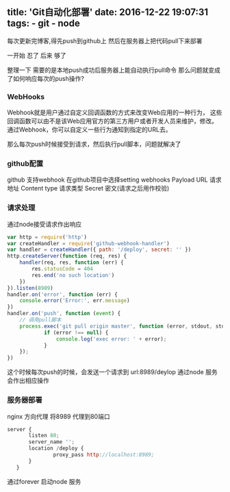 title: 'Git自动化部署'
date: 2016-12-22 19:07:31
tags:
    - git
    - node
---
每次更新完博客,得先push到github上
然后在服务器上把代码pull下来部署
<!--more-->

一开始 忍了
后来 够了

整理一下
需要的是本地push成功后服务器上能自动执行pull命令
那么问题就变成了如何响应每次的push操作?

### WebHooks

Webhook就是用户通过自定义回调函数的方式来改变Web应用的一种行为，
这些回调函数可以由不是该Web应用官方的第三方用户或者开发人员来维护，修改。
通过Webhook，你可以自定义一些行为通知到指定的URL去。

那么每次push时候接受到请求，然后执行pull脚本，问题就解决了

### github配置
github 支持webhook
在github项目中选择setting
webhooks
Payload URL 请求地址
Content type 请求类型
Secret 密文(请求之后用作校验)

### 请求处理

通过node接受请求作出响应

```javascript
var http = require('http')
var createHandler = require('github-webhook-handler')
var handler = createHandler({ path: '/deploy', secret: '' })
http.createServer(function (req, res) {
    handler(req, res, function (err) {
        res.statusCode = 404
        res.end('no such location')
    })
}).listen(8989)
handler.on('error', function (err) {
    console.error('Error:', err.message)
})
handler.on('push', function (event) {
    // 调用pull脚本
    process.exec('git pull origin master', function (error, stdout, stderr) {
            if (error !== null) {
                console.log('exec error: ' + error);
            }
    });
})
```
这个时候每次push的时候，会发送一个请求到 url:8989/deylop
通过node 服务会作出相应操作

### 服务器部署
nginx 方向代理
将8989 代理到80端口

```javascript
server {
       listen 80;
       server_name '';
       location /deploy {
               proxy_pass http://localhost:8989;
       }
   }
```
通过forever 启动node 服务

